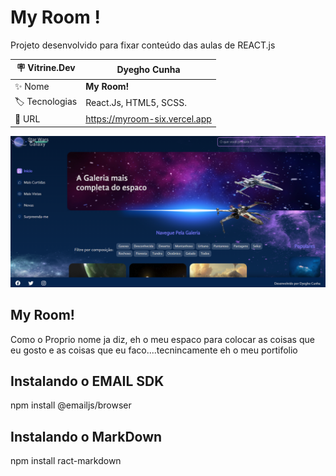 # My Room ! 

Projeto desenvolvido para fixar conteúdo das aulas de REACT.js

| :placard: Vitrine.Dev |**Dyegho Cunha**
| -------------  | --- |
| :sparkles: Nome        | **My Room!**
| :label: Tecnologias | React.Js, HTML5, SCSS.
| :rocket: URL         | https://myroom-six.vercel.app


<!-- Inserir imagem com a #vitrinedev ao final do link -->
![](https://github.com/DyeghoCunha/galaxias/blob/master/imagemPagina.png#vitrinedev)


## My Room!

Como o Proprio nome ja diz, eh o meu espaco para colocar as coisas que eu gosto e as coisas que eu faco....tecnincamente eh o meu portifolio



## Instalando o EMAIL SDK

npm install @emailjs/browser 

## Instalando o MarkDown

npm install ract-markdown

